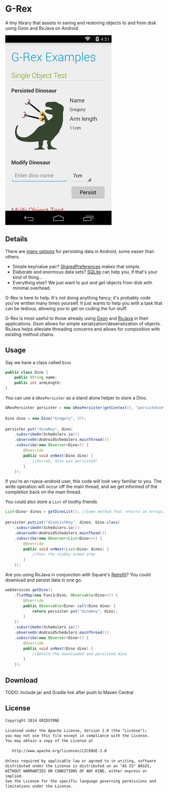 G-Rex
=====

A tiny library that assists in saving and restoring objects to and from disk using Gson and RxJava on Android.

![](images/example.png)

Details
-------

There are [many options][1] for persisting data in Android, some easier than others.

* Simple key/value pair? [SharedPreferences][2] makes that simple.
* Elaborate and enormous data sets? [SQLite][3] can help you, if that's your kind of thing...
* Everything else? We just want to put and get objects from disk with minimal overhead.

G-Rex is here to help. It's not doing anything fancy; it's probably code you've written many times yourself. It just wants to help you with a task that can be tedious, allowing you to get on coding the fun stuff.

G-Rex is most useful to those already using [Gson][4] and [RxJava][5] in their applications. Gson allows for simple serialization/deserialization of objects. RxJava helps alleviate threading concerns and allows for composition with existing method chains.

Usage
-----

Say we have a class called `Dino`

```java
public class Dino {
	public String name;
	public int armLength;
}
```

You can use a `GRexPersister` as a stand alone helper to store a Dino.

```java
GRexPersister persister = new GRexPersister(getContext(), "persistence");

Dino dino = new Dino("Gregory", 37);

persister.put("dinoKey", dino)
	.subscribeOn(Schedulers.io())
	.observeOn(AndroidSchedulers.mainThread())
	.subscribe(new Observer<Dino>() {
		@Override
		public void onNext(Dino dino) {
			//Hurrah, dino was persisted!
		}
	});
```

If you're an rxjava-android user, this code will look very familiar to you. The write operation will occur off the main thread, and we get informed of the completion back *on* the main thread.

You could also store a `List` of toothy friends
```java
List<Dino> dinos = getDinoList(); //Some method that returns an ArrayList of Dinos.

persister.putList("dinoListKey", dinos, Dino.class)
	.subscribeOn(Schedulers.io())
	.observeOn(AndroidSchedulers.mainThead())
	.subscribe(new Observer<List<Dino>>() {
		@Override
		public void onNext(List<Dino> dinos) {
			//Fear the stubby-armed army
		} 
	});
```

Are you using RxJava in conjunction with Square's [Retrofit][6]? You could download and persist data in one go.

```java
webServices.getDino()
    .flatMap(new Func1<Dino, Observable<Dino>>() {
        @Override
        public Observable<Dino> call(Dino dino) {
            return persister.put("dinoKey", dino);
        }
    })
    .subscribeOn(Schedulers.io())
    .observeOn(AndroidSchedulers.mainThread())
    .subscribe(new Observer<Dino>() {
        @Override
        public void onNext(Dino dino) {
            //Behold the downloaded and persisted dino
        }
    });

```

Download
--------

TODO: Include jar and Gradle link after push to Maven Central

License
--------

    Copyright 2014 GRIDSTONE

    Licensed under the Apache License, Version 2.0 (the "License");
    you may not use this file except in compliance with the License.
    You may obtain a copy of the License at

       http://www.apache.org/licenses/LICENSE-2.0

    Unless required by applicable law or agreed to in writing, software
    distributed under the License is distributed on an "AS IS" BASIS,
    WITHOUT WARRANTIES OR CONDITIONS OF ANY KIND, either express or implied.
    See the License for the specific language governing permissions and
    limitations under the License.

 [1]: http://developer.android.com/guide/topics/data/data-storage.html
 [2]: http://developer.android.com/reference/android/content/SharedPreferences.html
 [3]: http://developer.android.com/reference/android/database/sqlite/SQLiteOpenHelper.html
 [4]: https://code.google.com/p/google-gson/
 [5]: https://github.com/ReactiveX/RxJava
 [6]: http://square.github.io/retrofit/